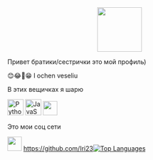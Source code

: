 <div id="header" align="center">
  <img src=https://i.giphy.com/media/v1.Y2lkPTc5MGI3NjExdjRmbTZjY2thaGxxc2ZwMzRyajloOGNidWVzaHM2bTk2MndrZng0NCZlcD12MV9pbnRlcm5hbF9naWZfYnlfaWQmY3Q9Zw/IKe9erigqK7fi/giphy.gif width="100"/>
</div>

Привет братики/сестрички это мой профиль)

😊😂🤣😁 I ochen veseliu

В этих вещичках я шарю
<p align="left">
<a href="https://www.python.org/" target="_blank" rel="noreferrer"><img src="https://raw.githubusercontent.com/danielcranney/readme-generator/main/public/icons/skills/python-colored.svg" width="36" height="36" alt="Python" /></a>
<a href="https://developer.mozilla.org/en-US/docs/Web/JavaScript" target="_blank" rel="noreferrer"><img src="https://raw.githubusercontent.com/danielcranney/readme-generator/main/public/icons/skills/javascript-colored.svg" width="36" height="36" alt="JavaScript" /></a>
<img src="https://raw.githubusercontent.com/danielcranney/readme-generator/main/public/icons/socials/github.svg" width="32" height="32" /></a>

Это мои соц сети
<p align="left"> <a href=@iri___23 target="_blank" rel="noreferrer"><img src="https://raw.githubusercontent.com/danielcranney/readme-generator/main/public/icons/socials/discord.svg" width="32" height="32" /></a>
<a href= align="left">https://github.com/Iri23<img src="https://github-readme-stats.vercel.app/api/top-langs/?username=vigenpro-lab&langs_count=10&title_color=0891b2&text_color=ffffff&icon_color=0891b2&bg_color=1c1917&hide_border=true&locale=en&custom_title=Top%20%Languages" alt="Top Languages" /></a>
